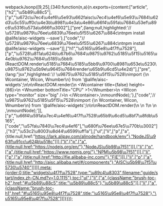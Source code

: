 webpackJsonp([9,25],{340:function(n,a){n.exports={content:["article",["h2","\u5b89\u88c5"],["p","\u672c\u7ec4\u4ef6\u5e93\u662faisc\u7ec4\u4ef6\u5e93\u7684\u62d3\u5c55\uff0c\u4e3b\u8981\u4e3a\u4e86\u66f4\u591a\u7684\u53ef\u89c6\u5316\u573a\u666f\u3002"],["pre",{lang:null,highlighted:'<span class="token operator">/</span><span class="token operator">/</span> \u5728\u9879\u76ee\u6839\u76ee\u5f55\u6267\u884c\ntnpm install <span class="token variable">@alife</span><span class="token operator">/</span>aisc<span class="token operator">-</span>widgets <span class="token operator">-</span><span class="token operator">-</span>save'},["code","// \u5728\u9879\u76ee\u6839\u76ee\u5f55\u6267\u884c\ntnpm install @alife/aisc-widgets --save"]],["h1","\u5165\u95e8\u4f7f\u7528"],["p","\u5728\u811a\u624b\u67b6\u7684\u9875\u9762\u5185\u5f15\u5165\u4e0b\u9762\u7684\u5185\u5bb9:(ReactDOM.render\u5185\u7684\u5185\u5bb9\u9700\u8981\u653e\u5230\u9875\u9762\u5b9e\u9645\u7684render\u65b9\u6cd5\u4e2d)"],["pre",{lang:"jsx",highlighted:'<span class="token comment" spellcheck="true">// \u9875\u9762\u5185\u5f15\u7528</span>\n<span class="token keyword">import</span> <span class="token punctuation">{</span>\n  Wcontainer<span class="token punctuation">,</span> Wicon<span class="token punctuation">,</span> Wnumber\n<span class="token punctuation">}</span> <span class="token keyword">from</span> <span class="token string">\'@alife/aisc-widgets\'</span><span class="token punctuation">;</span>\n\n\nReactDOM<span class="token punctuation">.</span><span class="token function">render</span><span class="token punctuation">(</span>\n  <span class="token tag"><span class="token tag"><span class="token punctuation">&lt;</span>Wcontainer</span> <span class="token attr-name">title</span><span class="token script language-javascript"><span class="token punctuation">=</span><span class="token punctuation">{</span><span class="token boolean">false</span><span class="token punctuation">}</span></span> <span class="token attr-name">height</span><span class="token script language-javascript"><span class="token punctuation">=</span><span class="token punctuation">{</span><span class="token number">86</span><span class="token punctuation">}</span></span><span class="token punctuation">></span></span>\n    <span class="token tag"><span class="token tag"><span class="token punctuation">&lt;</span>Wnumber</span> <span class="token attr-name">bottomTitle</span><span class="token attr-value"><span class="token punctuation">=</span><span class="token punctuation">"</span>CPU<span class="token punctuation">"</span></span> <span class="token punctuation">></span></span><span class="token number">1</span><span class="token tag"><span class="token tag"><span class="token punctuation">&lt;/</span>Wnumber</span><span class="token punctuation">></span></span>\n    <span class="token tag"><span class="token tag"><span class="token punctuation">&lt;</span>Wicon</span> <span class="token attr-name">type</span><span class="token attr-value"><span class="token punctuation">=</span><span class="token punctuation">"</span>monitor<span class="token punctuation">"</span></span> <span class="token attr-name">size</span><span class="token attr-value"><span class="token punctuation">=</span><span class="token punctuation">"</span>big<span class="token punctuation">"</span></span> <span class="token punctuation">/></span></span>\n  <span class="token tag"><span class="token tag"><span class="token punctuation">&lt;/</span>Wcontainer</span><span class="token punctuation">></span></span><span class="token punctuation">,</span>\nmountNode<span class="token punctuation">)</span><span class="token punctuation">;</span>'},["code",'// \u9875\u9762\u5185\u5f15\u7528\nimport {\n  Wcontainer, Wicon, Wnumber\n} from \'@alife/aisc-widgets\';\n\n\nReactDOM.render(\n  <Wcontainer title={false} height={86}>\n    <Wnumber bottomTitle="CPU" >1</Wnumber>\n    <Wicon type="monitor" size="big" />\n  </Wcontainer>,\nmountNode);']],["p","\u66f4\u591a\u7ec4\u4ef6\u4f7f\u7528\u65b9\u6cd5\u8bf7\u8fdb\u5165",["code","\u57fa\u7840\u7ec4\u4ef6"],"\u680f\u76ee\u67e5\u770b\u3002"],["h3","\u53c2\u8003\u8d44\u6599\uff1a"],["ul",["li",["p",["a",{title:null,href:"https://lark.alipay.com/alinode/handbook/env"},"NodeJS\u963f\u91cc\u624b\u518c"]]],["li",["p",["a",{title:null,href:"https://nodejs.org/en/"},"NodeJS\u5b98\u7f51"]]],["li",["p",["a",{title:null,href:"https://www.npmjs.org/"},"NPM\u5b98\u7f51"]]],["li",["p",["a",{title:null,href:"http://fie.alibaba-inc.com/"},"FIE"]]],["li",["p",["a",{title:null,href:"http://aisc.alibaba.net/#/components"},"AISC\u5b98\u7f51\u5730\u5740"]]]]],meta:{order:0,title:"widgets\u4f7f\u7528",type:"\u89c4\u8303",filename:"guide/start/index.zh-CN.md?v=1.0.1115"},toc:["ul",["li",["a",{className:"brush-toc-h2",href:"#\u5b89\u88c5",title:"\u5b89\u88c5"},"\u5b89\u88c5"]],["li",["a",{className:"brush-toc-h1",href:"#\u5165\u95e8\u4f7f\u7528",title:"\u5165\u95e8\u4f7f\u7528"},"\u5165\u95e8\u4f7f\u7528"]]]}}});